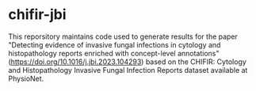 # chifir-jbi

This reporsitory maintains code used to generate results for the paper "Detecting evidence of invasive fungal infections in cytology and histopathology reports enriched with concept-level annotations" (https://doi.org/10.1016/j.jbi.2023.104293) based on the CHIFIR: Cytology and Histopathology Invasive Fungal Infection Reports dataset available at PhysioNet.
